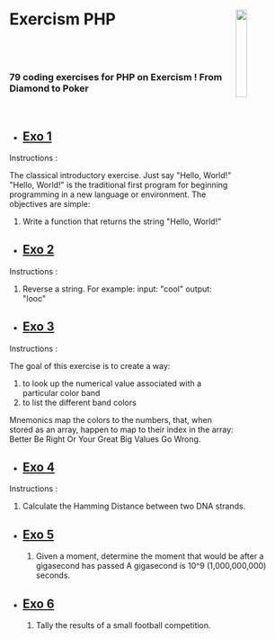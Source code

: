 # Exercism PHP <img style="width:20%" align='right' src="https://media.giphy.com/media/v1.Y2lkPTc5MGI3NjExOGJjNzhlZWI5YTA0MTE0NGYzNDQ3ZTk4ZDhkYTQ1ZTM5N2Q4NmQzNSZjdD1n/du3J3cXyzhj75IOgvA/giphy.gif" />&nbsp;&nbsp;

<br><br>

### 79 coding exercises for PHP on Exercism ! From Diamond to Poker

<br>

- ## [Exo 1](https://github.com/Leagian/exercism-php/blob/main/helloWorld.php)

Instructions :

The classical introductory exercise. Just say "Hello, World!"
"Hello, World!" is the traditional first program for beginning programming in a new language or environment.
The objectives are simple:

1.  Write a function that returns the string "Hello, World!"

- ## [Exo 2](https://github.com/Leagian/exercism-php/blob/main/reverseString.php)

Instructions :

1. Reverse a string. For example: input: "cool" output: "looc"

- ## [Exo 3](https://github.com/Leagian/exercism-php/blob/main/resistors.php)

Instructions :

The goal of this exercise is to create a way:

1.  to look up the numerical value associated with a particular color band
2.  to list the different band colors

Mnemonics map the colors to the numbers, that, when stored as an array, happen to map to their index in the array: Better Be Right Or Your Great Big Values Go Wrong.

- ## [Exo 4](https://github.com/Leagian/exercism-php/blob/main/hamming.php)

Instructions :

1.  Calculate the Hamming Distance between two DNA strands.

- ## [Exo 5](https://github.com/Leagian/exercism-php/blob/main/gigasecond.php)

  1.  Given a moment, determine the moment that would be after a gigasecond has passed A gigasecond is 10^9 (1,000,000,000) seconds.

- ## [Exo 6](https://github.com/Leagian/exercism-php/blob/main/tournament.php)
  1.  Tally the results of a small football competition.
